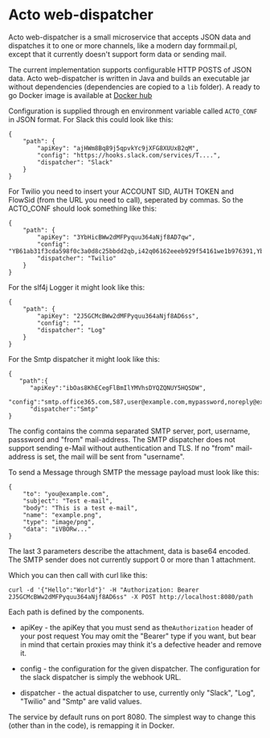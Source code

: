 Acto web-dispatcher
===
Acto web-dispatcher is a small microservice that accepts JSON
data and dispatches it to one or more channels, like a modern
day formmail.pl, except that it currently doesn't support form
data or sending mail.

The current implementation supports configurable HTTP POSTS
of JSON data. Acto web-dispatcher is written in Java and builds
an executable jar without dependencies (dependencies are copied
to a ```lib``` folder). A ready to go Docker image is available
at [Docker hub](https://hub.docker.com/r/actoaps/web-dispatcher/)

Configuration is supplied through en environment variable called
```ACTO_CONF``` in JSON format. For Slack this could look like this:

    {
        "path": {
            "apiKey": "ajHWm8Bq89j5qpvkYc9jXFG8XUUxB2qM",
            "config": "https://hooks.slack.com/services/T....",
            "dispatcher": "Slack"
        }
    }
    
For Twilio you need to insert your ACCOUNT SID, AUTH TOKEN and FlowSid (from the URL you need to call), seperated by commas.
So the ACTO_CONF should look something like this:

    {
        "path": {
            "apiKey": "3YbHicBWw2dMFPyquu364aNjf8AD7qw",
            "config": "YB61ab31f3cda598f0c3a0d8c25bbdd2qb,i42q06162eeeb929f54161we1b976391,Ybc1f6358d03fdac395a41febec191873o",
            "dispatcher": "Twilio"
        }
    } 
    
For the slf4j Logger it might look like this: 

    {
        "path": {
            "apiKey": "2J5GCMcBWw2dMFPyquu364aNjf8AD6ss",
            "config": "",
            "dispatcher": "Log"
        }
    }
    
For the Smtp dispatcher it might look like this:

    {
       "path":{
          "apiKey":"ibOas8KhECegFlBmIlYMVhsDYQZQNUY5HQSDW",
          "config":"smtp.office365.com,587,user@example.com,mypassword,noreply@example.com",
          "dispatcher":"Smtp"
    }

The config contains the comma separated SMTP server, port, username, passsword and "from" mail-address. The SMTP dispatcher does not support sending e-Mail without authentication and TLS. If no "from" mail-address is set, the mail will be sent from "username".

To send a Message through SMTP the message payload must look like this:

    {
        "to": "you@example.com",
        "subject": "Test e-mail",
        "body": "This is a test e-mail",
        "name": "example.png",
        "type": "image/png",
        "data": "iVBORw..."
    }

The last 3 parameters describe the attachment, data is base64 encoded. The SMTP sender does not currently support 0 or more than 1 attachment.

Which you can then call with curl like this:

    curl -d '{"Hello":"World"}' -H "Authorization: Bearer 2J5GCMcBWw2dMFPyquu364aNjf8AD6ss" -X POST http://localhost:8080/path

Each path is defined by the components.

* apiKey - the apiKey that you must send as 
the```Authorization``` header of your post request You may omit the
"Bearer" type if you want, but bear in mind that certain proxies may
think it's a defective header and remove it.

* config - the configuration for the given dispatcher. The
configuration for the slack dispatcher is simply the
webhook URL.  

* dispatcher - the actual dispatcher to use, currently only
"Slack", "Log", "Twilio" and "Smtp" are valid values.

The service by default runs on port 8080. The simplest way
to change this (other than in the code), is remapping it in
Docker.

